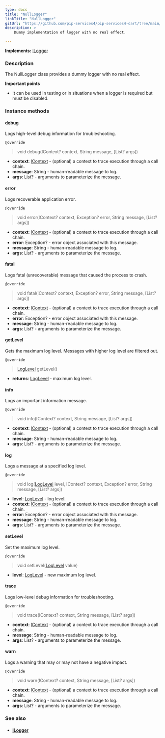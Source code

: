 ```yaml
---
type: docs
title: "NullLogger"
linkTitle: "NullLogger"
gitUrl: "https://github.com/pip-services4/pip-services4-dart/tree/main/pip-services4-observability-dart"
description: >
    Dummy implementation of logger with no real effect.

---
```


**Implements:** [ILogger](../ilogger)

### Description

The NullLogger class provides a dummy logger with no real effect.

**Important points**

- It can be used in testing or in situations when a logger is required but must be disabled.

### Instance methods

#### debug
Logs high-level debug information for troubleshooting.

`@override`
> void debug(IContext? context, String message, [List? args])

- **context**: [IContext](../../../components/context/icontext) - (optional) a context to trace execution through a call chain.
- **message**: String - human-readable message to log.
- **args**: List? - arguments to parameterize the message.



#### error
Logs recoverable application error.

`@override`
> void error(IContext? context, Exception? error, String message, [List? args])

- **context**: [IContext](../../../components/context/icontext) - (optional) a context to trace execution through a call chain.
- **error**: Exception? - error object associated with this message.
- **message**: String - human-readable message to log.
- **args**: List? - arguments to parameterize the message.


#### fatal
Logs fatal (unrecoverable) message that caused the process to crash.

`@override`
> void fatal(IContext? context, Exception? error, String message, [List? args])

- **context**: [IContext](../../../components/context/icontext) - (optional) a context to trace execution through a call chain.
- **error**: Exception? - error object associated with this message.
- **message**: String - human-readable message to log.
- **args**: List? - arguments to parameterize the message.



#### getLevel
Gets the maximum log level. Messages with higher log level are filtered out.

`@override`
> [LogLevel](../log_level) getLevel()

- **returns**: [LogLevel](../log_level) -  maximum log level.


#### info
Logs an important information message.

`@override`
> void info(IContext? context, String message, [List? args])

- **context**: [IContext](../../../components/context/icontext) - (optional) a context to trace execution through a call chain.
- **message**: String - human-readable message to log.
- **args**: List? - arguments to parameterize the message.



#### log
Logs a message at a specified log level.

`@override`
> void log([LogLevel](../log_level) level, IContext? context, Exception? error, String message, [List? args])

- **level**: [LogLevel](../log_level) - log level.
- **context**: [IContext](../../../components/context/icontext) - (optional) a context to trace execution through a call chain.
- **error**: Exception? - error object associated with this message.
- **message**: String - human-readable message to log.
- **args**: List? - arguments to parameterize the message.



#### setLevel
Set the maximum log level.

`@override`
> void setLevel([LogLevel](../log_level) value)

- **level**: [LogLevel](../log_level) - new maximum log level.


#### trace
Logs low-level debug information for troubleshooting.

`@override`
> void trace(IContext? context, String message, [List? args])

- **context**: [IContext](../../../components/context/icontext) - (optional) a context to trace execution through a call chain.
- **message**: String - human-readable message to log.
- **args**: List? - arguments to parameterize the message.


#### warn
Logs a warning that may or may not have a negative impact.

`@override`
> void warn(IContext? context, String message, [List? args])

- **context**: [IContext](../../../components/context/icontext) - (optional) a context to trace execution through a call chain.
- **message**: String - human-readable message to log.
- **args**: List? - arguments to parameterize the message.



### See also
- #### [ILogger](../ilogger)
